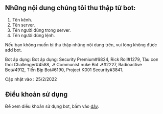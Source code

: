## Những nội dung chúng tôi thu thập từ bot:

1. Tên kênh.
2. Tên server.
3. Tên người dùng trong server.
4. Tên người dùng lệnh.



Nếu bạn không muốn bị thu thập những nội dung trên, vui lòng không được add bot.

Bot áp dụng: Bot áp dụng: Security Premium#6824, Rick Roll#1279, Tàu con thoi Challenger#4588, ☭ Communist nuke Bot ☭#2227, Radioactive Bot#4912, Tiến Bịp Bot#6190, Project K001 Security#3841.

Cập nhật vào : 25/2/2022

## Điều khoản sử dụng

Để xem điều khoản sử dụng bot, bấm vào [đây](https://bachle2000.github.io/bottos).
